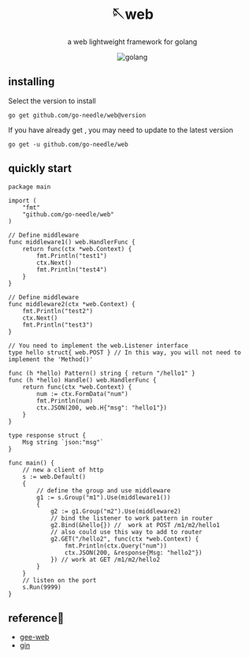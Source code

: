 <!-- markdownlint-disable MD033 MD041 -->
<div align="center">

# 🪡web

<!-- prettier-ignore-start -->
<!-- markdownlint-disable-next-line MD036 -->
a web lightweight framework for golang
<!-- prettier-ignore-end -->

<img src="https://img.shields.io/badge/golang-1.21+-blue" alt="golang">
</div>

## installing
Select the version to install

`go get github.com/go-needle/web@version`

If you have already get , you may need to update to the latest version

`go get -u github.com/go-needle/web`


## quickly start
```golang
package main

import (
	"fmt"
	"github.com/go-needle/web"
)

// Define middleware
func middleware1() web.HandlerFunc {
	return func(ctx *web.Context) {
		fmt.Println("test1")
		ctx.Next()
		fmt.Println("test4")
	}
}

// Define middleware
func middleware2(ctx *web.Context) {
	fmt.Println("test2")
	ctx.Next()
	fmt.Println("test3")
}

// You need to implement the web.Listener interface
type hello struct{ web.POST } // In this way, you will not need to implement the 'Method()'

func (h *hello) Pattern() string { return "/hello1" }
func (h *hello) Handle() web.HandlerFunc {
	return func(ctx *web.Context) {
		num := ctx.FormData("num")
		fmt.Println(num)
		ctx.JSON(200, web.H{"msg": "hello1"})
	}
}

type response struct {
	Msg string `json:"msg"`
}

func main() {
	// new a client of http
	s := web.Default()
	{
		// define the group and use middleware
		g1 := s.Group("m1").Use(middleware1())
		{
			g2 := g1.Group("m2").Use(middleware2)
			// bind the listener to work pattern in router
			g2.Bind(&hello{}) //  work at POST /m1/m2/hello1
			// also could use this way to add to router
			g2.GET("/hello2", func(ctx *web.Context) {
				fmt.Println(ctx.Query("num"))
				ctx.JSON(200, &response{Msg: "hello2"})
			}) // work at GET /m1/m2/hello2
		}
	}
	// listen on the port
	s.Run(9999)
}
```

## reference
- [gee-web](https://github.com/geektutu/7days-golang/tree/master/gee-web)
- [gin](https://github.com/gin-gonic/gin) 
